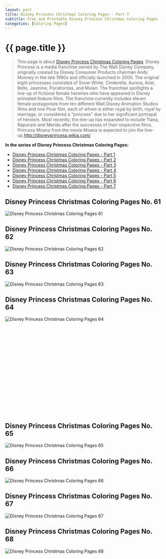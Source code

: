 ```yaml
---
layout: post
title: Disney Princess Christmas Coloring Pages - Part 7
subtitle: Free and Printable Disney Princess Christmas Coloring Pages - Part 7
categoties: [Coloring Pages]
---
```

{{ page.title }}
================
> This page is about [Disney Princess Christmas Coloring Pages](https://hoanghabelle.github.io/). Disney Princess is a media franchise owned by The Walt Disney Company, originally created by Disney Consumer Products chairman Andy Mooney in the late 1990s and officially launched in 2000. The original eight princesses consisted of Snow White, Cinderella, Aurora, Ariel, Belle, Jasmine, Pocahontas, and Mulan. The franchise spotlights a line-up of fictional female heroines who have appeared in Disney animated feature films. The franchise currently includes eleven female protagonists from ten different Walt Disney Animation Studios films and one Pixar film, each of whom is either royal by birth, royal by marriage, or considered a "princess" due to her significant portrayal of heroism. Most recently, the line-up has expanded to include Tiana, Rapunzel and Merida after the successes of their respective films. Princess Moana from the movie Moana is expected to join the line-up.http://disneyprincess.wikia.com/

**In the series of Disney Princess Christmas Coloring Pages:**

* [Disney Princess Christmas Coloring Pages - Part 1](https://hoanghabelle.github.io/2017/11/16/Disney-Princess-Christmas-Coloring-Pages-part-1.html)
* [Disney Princess Christmas Coloring Pages - Part 2](https://hoanghabelle.github.io/2017/11/16/Disney-Princess-Christmas-Coloring-Pages-part-2.html)
* [Disney Princess Christmas Coloring Pages - Part 3](https://hoanghabelle.github.io/2017/11/16/Disney-Princess-Christmas-Coloring-Pages-part-3.html)
* [Disney Princess Christmas Coloring Pages - Part 4](https://hoanghabelle.github.io/2017/11/16/Disney-Princess-Christmas-Coloring-Pages-part-4.html)
* [Disney Princess Christmas Coloring Pages - Part 5](https://hoanghabelle.github.io/2017/11/16/Disney-Princess-Christmas-Coloring-Pages-part-5.html)
* [Disney Princess Christmas Coloring Pages - Part 6](https://hoanghabelle.github.io/2017/11/16/Disney-Princess-Christmas-Coloring-Pages-part-6.html)
* [Disney Princess Christmas Coloring Pages - Part 7](https://hoanghabelle.github.io/2017/11/16/Disney-Princess-Christmas-Coloring-Pages-part-7.html)
## Disney Princess Christmas Coloring Pages No. 61
![Disney Princess Christmas Coloring Pages 61](https://hoanghabelle.github.io/img1/Disney-Princess-Christmas-Coloring-Pages%20(61).jpg "Disney Princess Christmas Coloring Pages 61")

## Disney Princess Christmas Coloring Pages No. 62
![Disney Princess Christmas Coloring Pages 62](https://hoanghabelle.github.io/img1/Disney-Princess-Christmas-Coloring-Pages%20(62).jpg "Disney Princess Christmas Coloring Pages 62")

## Disney Princess Christmas Coloring Pages No. 63
![Disney Princess Christmas Coloring Pages 63](https://hoanghabelle.github.io/img1/Disney-Princess-Christmas-Coloring-Pages%20(63).jpg "Disney Princess Christmas Coloring Pages 63")

## Disney Princess Christmas Coloring Pages No. 64
![Disney Princess Christmas Coloring Pages 64](https://hoanghabelle.github.io/img1/Disney-Princess-Christmas-Coloring-Pages%20(64).jpg "Disney Princess Christmas Coloring Pages 64")

<script async src="//pagead2.googlesyndication.com/pagead/js/adsbygoogle.js"></script><!-- Texxtonly --><ins class="adsbygoogle" style="display:inline-block;width:336px;height:280px" data-ad-client="ca-pub-6753140515841889" data-ad-slot="3207852233"></ins><script>(adsbygoogle = window.adsbygoogle || []).push({}); </script>

## Disney Princess Christmas Coloring Pages No. 65
![Disney Princess Christmas Coloring Pages 65](https://hoanghabelle.github.io/img1/Disney-Princess-Christmas-Coloring-Pages%20(65).jpg "Disney Princess Christmas Coloring Pages 65")

## Disney Princess Christmas Coloring Pages No. 66
![Disney Princess Christmas Coloring Pages 66](https://hoanghabelle.github.io/img1/Disney-Princess-Christmas-Coloring-Pages%20(66).jpg "Disney Princess Christmas Coloring Pages 66")

## Disney Princess Christmas Coloring Pages No. 67
![Disney Princess Christmas Coloring Pages 67](https://hoanghabelle.github.io/img1/Disney-Princess-Christmas-Coloring-Pages%20(67).jpg "Disney Princess Christmas Coloring Pages 67")

## Disney Princess Christmas Coloring Pages No. 68
![Disney Princess Christmas Coloring Pages 68](https://hoanghabelle.github.io/img1/Disney-Princess-Christmas-Coloring-Pages%20(68).jpg "Disney Princess Christmas Coloring Pages 68")
